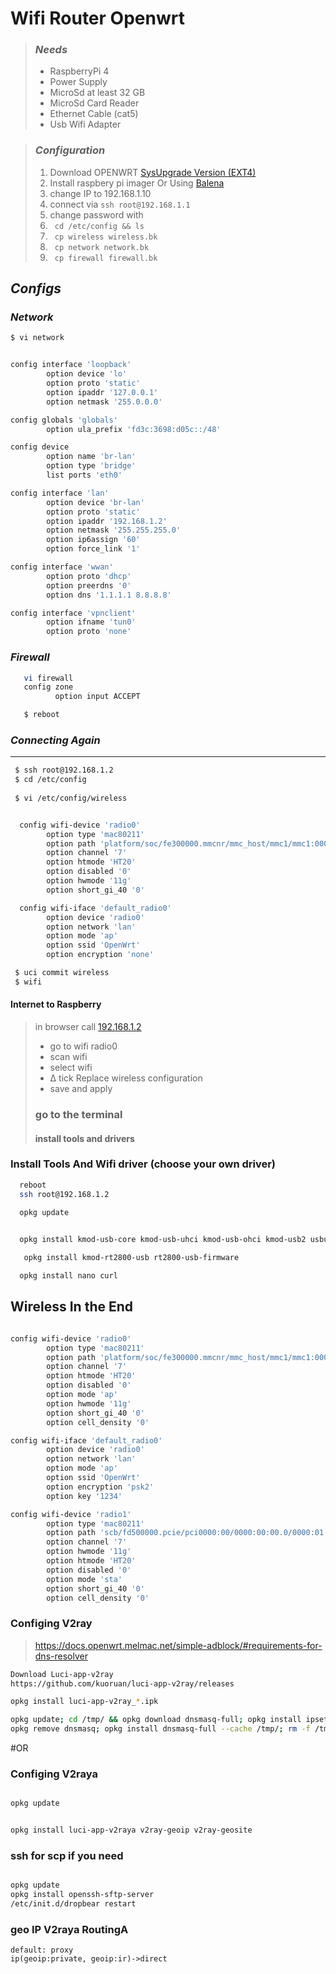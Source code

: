 # Wifi Router Openwrt

>   ### ___Needs___
>   - RaspberryPi 4
>   - Power Supply
>   - MicroSd at least 32 GB
>   - MicroSd Card Reader
>   - Ethernet Cable (cat5)
>   - Usb Wifi Adapter

>   ### ___Configuration___
>   1. Download OPENWRT <a href="https://firmware-selector.openwrt.org/?version=23.05.0&target=bcm27xx%2Fbcm2711&id=rpi-4">SysUpgrade Version (EXT4)</a>
>   2. Install raspbery pi imager Or Using <a href="https://etcher.balena.io/" target="_blank">Balena</a>
>   3. change IP to 192.168.1.10
>   4. connect via `ssh root@192.168.1.1`
>   5. change password with 
>   6. ` cd /etc/config && ls`
>   7. ` cp wireless wireless.bk`
>   8. ` cp network network.bk`
>   9. ` cp firewall firewall.bk`

>
## ___Configs___
###  ___Network___ 

```bash
$ vi network
```

```bash

config interface 'loopback'
        option device 'lo'
        option proto 'static'
        option ipaddr '127.0.0.1'
        option netmask '255.0.0.0'

config globals 'globals'
        option ula_prefix 'fd3c:3698:d05c::/48'

config device
        option name 'br-lan'
        option type 'bridge'
        list ports 'eth0'

config interface 'lan'
        option device 'br-lan'
        option proto 'static'
        option ipaddr '192.168.1.2'
        option netmask '255.255.255.0'
        option ip6assign '60'
        option force_link '1'

config interface 'wwan'
        option proto 'dhcp'
        option preerdns '0'
        option dns '1.1.1.1 8.8.8.8'

config interface 'vpnclient'
        option ifname 'tun0'
        option proto 'none'
```

### ___Firewall___

```bash 
   vi firewall
   config zone
          option input ACCEPT
```


```bash 
   $ reboot
```


### ___Connecting Again___
***

```bash
 $ ssh root@192.168.1.2
 $ cd /etc/config
  
 $ vi /etc/config/wireless
```
```bash 

  config wifi-device 'radio0'
        option type 'mac80211'
        option path 'platform/soc/fe300000.mmcnr/mmc_host/mmc1/mmc1:0001/mmc1:0001:1'
        option channel '7'
        option htmode 'HT20'
        option disabled '0'
        option hwmode '11g'
        option short_gi_40 '0'

  config wifi-iface 'default_radio0'
        option device 'radio0'
        option network 'lan'
        option mode 'ap'
        option ssid 'OpenWrt'
        option encryption 'none'
```

```bash
 $ uci commit wireless
 $ wifi
```

#### Internet to Raspberry

> in browser call <a href="http://192.168.1.2">192.168.1.2</a>
> 
> - go to wifi radio0
> - scan wifi
> - select wifi
> - ∆ tick Replace wireless configuration
> - save and apply
> ### go to the terminal 
> #### install tools and drivers

### Install Tools And Wifi driver (choose your own driver)

```bash
  reboot
  ssh root@192.168.1.2
    
  opkg update
```
```bash

  opkg install kmod-usb-core kmod-usb-uhci kmod-usb-ohci kmod-usb2 usbutils openvpn-openssl luci-app-openvpn
```
```bash
   opkg install kmod-rt2800-usb rt2800-usb-firmware
```
```bash
  opkg install nano curl
```



## Wireless In the End
```bash

config wifi-device 'radio0'
        option type 'mac80211'
        option path 'platform/soc/fe300000.mmcnr/mmc_host/mmc1/mmc1:0001/mmc1:0001:1'
        option channel '7'
        option htmode 'HT20'
        option disabled '0'
        option mode 'ap'
        option hwmode '11g'
        option short_gi_40 '0'
        option cell_density '0'

config wifi-iface 'default_radio0'
        option device 'radio0'
        option network 'lan'
        option mode 'ap'
        option ssid 'OpenWrt'
        option encryption 'psk2'
        option key '1234'

config wifi-device 'radio1'
        option type 'mac80211'
        option path 'scb/fd500000.pcie/pci0000:00/0000:00:00.0/0000:01:00.0/usb1/1-1/1-1.3/1-1.3:1.0'
        option channel '7'
        option hwmode '11g'
        option htmode 'HT20'
        option disabled '0'
        option mode 'sta'
        option short_gi_40 '0'
        option cell_density '0'

```


### Configing V2ray
> https://docs.openwrt.melmac.net/simple-adblock/#requirements-for-dns-resolver

```bash
Download Luci-app-v2ray
https://github.com/kuoruan/luci-app-v2ray/releases

opkg install luci-app-v2ray_*.ipk

opkg update; cd /tmp/ && opkg download dnsmasq-full; opkg install ipset libnettle8 libnetfilter-conntrack3;
opkg remove dnsmasq; opkg install dnsmasq-full --cache /tmp/; rm -f /tmp/dnsmasq-full*.ipk;
```
#OR
### Configing V2raya
```bash

opkg update
```
```bash

opkg install luci-app-v2raya v2ray-geoip v2ray-geosite
```


### ssh for scp if you need


```bash

opkg update
opkg install openssh-sftp-server
/etc/init.d/dropbear restart

```

### geo IP V2raya RoutingA
```script
default: proxy
ip(geoip:private, geoip:ir)->direct

```

